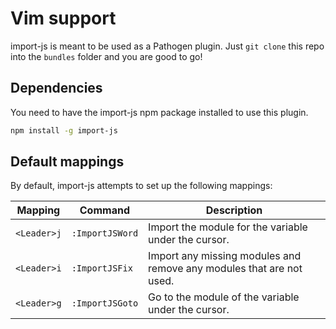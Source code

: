 # Vim support

import-js is meant to be used as a Pathogen plugin. Just `git clone` this repo
into the `bundles` folder and you are good to go!

## Dependencies

You need to have the import-js npm package installed to use this plugin.

```sh
npm install -g import-js
```

## Default mappings

By default, import-js attempts to set up the following mappings:

Mapping     | Command               | Description
------------|-----------------------|---------------------------------------------------------------------
`<Leader>j` | `:ImportJSWord`       | Import the module for the variable under the cursor.
`<Leader>i` | `:ImportJSFix`        | Import any missing modules and remove any modules that are not used.
`<Leader>g` | `:ImportJSGoto`       | Go to the module of the variable under the cursor.
